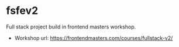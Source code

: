 # fsfev2

Full stack project build in frontend masters workshop.
 - Workshop url: https://frontendmasters.com/courses/fullstack-v2/
